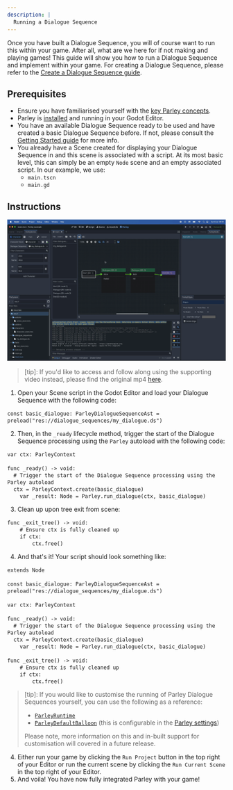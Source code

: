 ```yaml
---
description: |
  Running a Dialogue Sequence
---
```


Once you have built a Dialogue Sequence, you will of course want to run this
within your game. After all, what are we here for if not making and playing
games! This guide will show you how to run a Dialogue Sequence and implement
within your game. For creating a Dialogue Sequence, please refer to the
[Create a Dialogue Sequence guide](./create-dialogue-sequence.md).

## Prerequisites

- Ensure you have familiarised yourself with the
  [key Parley concepts](../concepts/architecture.md).
- Parley is [installed](./installation.md) and running in your Godot Editor.
- You have an available Dialogue Sequence ready to be used and have created a
  basic Dialogue Sequence before. If not, please consult the
  [Getting Started guide](./create-dialogue-sequence.md) for more info.
- You already have a Scene created for displaying your Dialogue Sequence in and
  this scene is associated with a script. At its most basic level, this can
  simply be an empty `Node` scene and an empty associated script. In our
  example, we use:
  - `main.tscn`
  - `main.gd`

## Instructions

![run-dialogue-sequence](../../../www/static/docs/run-dialogue-sequence/run-dialogue-sequence.gif)

> [tip]: If you'd like to access and follow along using the supporting video
> instead, please find the original mp4
> [here](https://github.com/bisterix-studio/parley/blob/main/www/static/docs/run-dialogue-sequence/run-dialogue-sequence.mp4).

1. Open your Scene script in the Godot Editor and load your Dialogue Sequence
   with the following code:

```gdscript
const basic_dialogue: ParleyDialogueSequenceAst = preload("res://dialogue_sequences/my_dialogue.ds")
```

2. Then, in the `_ready` lifecycle method, trigger the start of the Dialogue
   Sequence processing using the `Parley` autoload with the following code:

```gdscript
var ctx: ParleyContext

func _ready() -> void:
  # Trigger the start of the Dialogue Sequence processing using the Parley autoload
  ctx = ParleyContext.create(basic_dialogue)
	var _result: Node = Parley.run_dialogue(ctx, basic_dialogue)
```

3. Clean up upon tree exit from scene:

```gdscript
func _exit_tree() -> void:
	# Ensure ctx is fully cleaned up
	if ctx:
		ctx.free()
```

4. And that's it! Your script should look something like:

```gdscript
extends Node

const basic_dialogue: ParleyDialogueSequenceAst = preload("res://dialogue_sequences/my_dialogue.ds")

var ctx: ParleyContext

func _ready() -> void:
  # Trigger the start of the Dialogue Sequence processing using the Parley autoload
  ctx = ParleyContext.create(basic_dialogue)
	var _result: Node = Parley.run_dialogue(ctx, basic_dialogue)

func _exit_tree() -> void:
	# Ensure ctx is fully cleaned up
	if ctx:
		ctx.free()
```

> [tip]: If you would like to customise the running of Parley Dialogue Sequences
> yourself, you can use the following as a reference:
>
> - [`ParleyRuntime`](https://github.com/bisterix-studio/parley/blob/main/addons/parley/parley_runtime.gd)
> - [`ParleyDefaultBalloon`](https://github.com/bisterix-studio/parley/blob/main/addons/parley/components/default_balloon.gd)
>   (this is configurable in the
>   [Parley settings](../reference/parley-settings.md))
>
> Please note, more information on this and in-built support for customisation
> will covered in a future release.

4. Either run your game by clicking the `Run Project` button in the top right of
   your Editor or run the current scene by clicking the `Run Current Scene` in
   the top right of your Editor.
5. And voila! You have now fully integrated Parley with your game!
